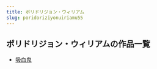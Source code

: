 ```yaml
---
title: ポリドリジョン・ウィリアム
slug: poridoriziyonuiriamu55
---
```


## ポリドリジョン・ウィリアムの作品一覧

- [吸血鬼](xixiegui-187)
